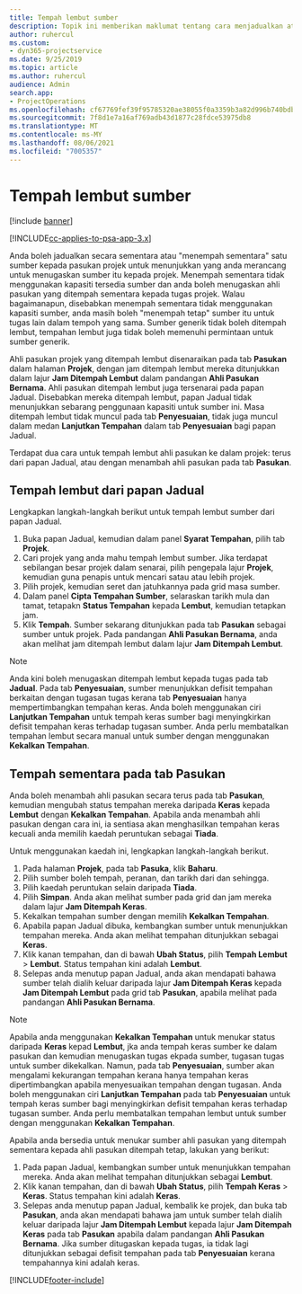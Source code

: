 ```yaml
---
title: Tempah lembut sumber
description: Topik ini memberikan maklumat tentang cara menjadualkan atau menempah lembut ahli pasukan prrojek buat sementara waktu.
author: ruhercul
ms.custom:
- dyn365-projectservice
ms.date: 9/25/2019
ms.topic: article
ms.author: ruhercul
audience: Admin
search.app:
- ProjectOperations
ms.openlocfilehash: cf67769fef39f95785320ae38055f0a3359b3a82d996b740bdb5d51e864f3d56
ms.sourcegitcommit: 7f8d1e7a16af769adb43d1877c28fdce53975db8
ms.translationtype: MT
ms.contentlocale: ms-MY
ms.lasthandoff: 08/06/2021
ms.locfileid: "7005357"
---
```

# <a name="soft-book-a-resource"></a>Tempah lembut sumber

[!include [banner](../includes/psa-now-project-operations.md)]

[!INCLUDE[cc-applies-to-psa-app-3.x](../includes/cc-applies-to-psa-app-3x.md)]

Anda boleh jadualkan secara sementara atau "menempah sementara" satu sumber kepada pasukan projek untuk menunjukkan yang anda merancang untuk menugaskan sumber itu kepada projek. Menempah sementara tidak menggunakan kapasiti tersedia sumber dan anda boleh menugaskan ahli pasukan yang ditempah sementara kepada tugas projek. Walau bagaimanapun, disebabkan menempah sementara tidak menggunakan kapasiti sumber, anda masih boleh "menempah tetap" sumber itu untuk tugas lain dalam tempoh yang sama. Sumber generik tidak boleh ditempah lembut, tempahan lembut juga tidak boleh memenuhi permintaan untuk sumber generik.

Ahli pasukan projek yang ditempah lembut disenaraikan pada tab **Pasukan** dalam halaman **Projek**, dengan jam ditempah lembut mereka ditunjukkan dalam lajur **Jam Ditempah Lembut** dalam pandangan **Ahli Pasukan Bernama**. Ahli pasukan ditempah lembut juga tersenarai pada papan Jadual. Disebabkan mereka ditempah lembut, papan Jadual tidak menunjukkan sebarang penggunaan kapasiti untuk sumber ini. Masa ditempah lembut tidak muncul pada tab **Penyesuaian**, tidak juga muncul dalam medan **Lanjutkan Tempahan** dalam tab **Penyesuaian** bagi papan Jadual. 

Terdapat dua cara untuk tempah lembut ahli pasukan ke dalam projek: terus dari papan Jadual, atau dengan menambah ahli pasukan pada tab **Pasukan**. 

## <a name="soft-book-from-the-schedule-board"></a>Tempah lembut dari papan Jadual
Lengkapkan langkah-langkah berikut untuk tempah lembut sumber dari papan Jadual. 

1. Buka papan Jadual, kemudian dalam panel **Syarat Tempahan**, pilih tab **Projek**.
2. Cari projek yang anda mahu tempah lembut sumber. Jika terdapat sebilangan besar projek dalam senarai, pilih pengepala lajur **Projek**, kemudian guna penapis untuk mencari satau atau lebih projek.
3. Pilih projek, kemudian seret dan jatuhkannya pada grid masa sumber.
5. Dalam panel **Cipta Tempahan Sumber**, selaraskan tarikh mula dan tamat, tetapakn **Status Tempahan** kepada **Lembut**, kemudian tetapkan jam. 
6. Klik **Tempah**. Sumber sekarang ditunjukkan pada tab **Pasukan** sebagai sumber untuk projek. Pada pandangan **Ahli Pasukan Bernama**, anda akan melihat jam ditempah lembut dalam lajur **Jam Ditempah Lembut**.

> [!NOTE]
> Anda kini boleh menugaskan ditempah lembut kepada tugas pada tab **Jadual**. Pada tab **Penyesuaian**, sumber menunjukkan defisit tempahan berkaitan dengan tugasan tugas kerana tab **Penyesuaian** hanya mempertimbangkan tempahan keras. Anda boleh menggunakan ciri **Lanjutkan Tempahan** untuk tempah keras sumber bagi menyingkirkan defisit tempahan keras terhadap tugasan sumber. Anda perlu membatalkan tempahan lembut secara manual untuk sumber dengan menggunakan **Kekalkan Tempahan**.

## <a name="soft-book-on-the-team-tab"></a>Tempah sementara pada tab Pasukan

Anda boleh menambah ahli pasukan secara terus pada tab **Pasukan**, kemudian mengubah status tempahan mereka daripada **Keras** kepada **Lembut** dengan **Kekalkan Tempahan**. Apabila anda menambah ahli pasukan dengan cara ini, ia sentiasa akan menghasilkan tempahan keras kecuali anda memilih kaedah peruntukan sebagai **Tiada**.

Untuk menggunakan kaedah ini, lengkapkan langkah-langkah berikut.

1. Pada halaman **Projek**, pada tab **Pasuka**, klik **Baharu**.
2. Pilih sumber boleh tempah, peranan, dan tarikh dari dan sehingga.
3. Pilih kaedah peruntukan selain daripada **Tiada**.
4. Pilih **Simpan**. Anda akan melihat sumber pada grid dan jam mereka dalam lajur **Jam Ditempah Keras**.
5. Kekalkan tempahan sumber dengan memilih **Kekalkan Tempahan**.
6. Apabila papan Jadual dibuka, kembangkan sumber untuk menunjukkan tempahan mereka. Anda akan melihat tempahan ditunjukkan sebagai **Keras**.
7. Klik kanan tempahan, dan di bawah **Ubah Status**, pilih **Tempah Lembut** \> **Lembut**. Status tempahan kini adalah **Lembut**.
8. Selepas anda menutup papan Jadual, anda akan mendapati bahawa sumber telah dialih keluar daripada lajur **Jam Ditempah Keras** kepada **Jam Ditempah Lembut** pada grid tab **Pasukan**, apabila melihat pada pandangan **Ahli Pasukan Bernama**.

> [!NOTE]
> Apabila anda menggunakan **Kekalkan Tempahan** untuk menukar status daripada **Keras** kepad **Lembut**, jka anda tempah keras sumber ke dalam pasukan dan kemudian menugaskan tugas ekpada sumber, tugasan tugas untuk sumber dikekalkan. Namun, pada tab **Penyesuaian**, sumber akan mengalami kekurangan tempahan kerana hanya tempahan keras dipertimbangkan apabila menyesuaikan tempahan dengan tugasan. Anda boleh menggunakan ciri **Lanjutkan Tempahan** pada tab **Penyesuaian** untuk tempah keras sumber bagi menyingkirkan defisit tempahan keras terhadap tugasan sumber. Anda perlu membatalkan tempahan lembut untuk sumber dengan menggunakan **Kekalkan Tempahan**.

Apabila anda bersedia untuk menukar sumber ahli pasukan yang ditempah sementara kepada ahli pasukan ditempah tetap, lakukan yang berikut:

1. Pada papan Jadual, kembangkan sumber untuk menunjukkan tempahan mereka. Anda akan melihat tempahan ditunjukkan sebagai **Lembut**.
2. Klik kanan tempahan, dan di bawah **Ubah Status**, pilih **Tempah Keras** \> **Keras**. Status tempahan kini adalah **Keras**.
3. Selepas anda menutup papan Jadual, kembalik ke projek, dan buka tab **Pasukan**, anda akan mendapati bahawa jam untuk sumber telah dialih keluar daripada lajur **Jam Ditempah Lembut** kepada lajur **Jam Ditempah Keras** pada tab **Pasukan** apabila dalam pandangan **Ahli Pasukan Bernama**. Jika sumber ditugaskan kepada tugas, ia tidak lagi ditunjukkan sebagai defisit tempahan pada tab **Penyesuaian** kerana tempahannya kini adalah keras.



[!INCLUDE[footer-include](../includes/footer-banner.md)]